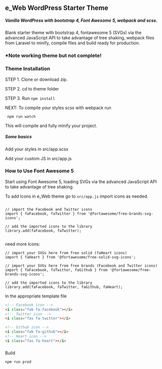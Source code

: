 ## e_Web WordPress Starter Theme
##### Vanilla WordPress with bootstrap 4, Font Awesome 5, webpack and scss.
Blank starter theme with bootstrap 4, fontawesome 5 (SVGs) via the advanced JavaScript API to take advantage of tree shaking, webpack files from Laravel to minify, compile files and build ready for production.
### *Note working theme but not complete!


### Theme Installation
STEP 1. Clone or download zip.

STEP 2. cd to theme folder 


STEP 3. Run
      ```
       npm install
      ```

NEXT: To compile your styles scss with webpack run

```
 npm run watch
```


This will compile and fully minify your project.

##### Some basics
Add your styles in src/app.scss


Add your custom JS in src/app.js


### How to Use Font Awesome 5
Start using Font Awesome 5, loading SVGs via the advanced JavaScript API to take advantage of tree shaking.



To add Icons in e_Web theme go to ```src/app.js``` import icons as needed.

```

// import the Facebook and Twitter icons
import { faFacebook, faTwitter } from '@fortawesome/free-brands-svg-icons';

// add the imported icons to the library
library.add(faFacebook, faTwitter);


```
need more Icons:
```
// import your SVGs here from free solid (faHeart icons)
import { faHeart } from '@fortawesome/free-solid-svg-icons';

// import your SVGs here from free brands (Facebook and Twitter icons)
import { faFacebook, faTwitter, faGithub } from '@fortawesome/free-brands-svg-icons';

// add the imported icons to the library
library.add(faFacebook, faTwitter, faGithub, faHeart);

```

In the appropriate template file

```html
<!-- Facebook icon -->
<i class="fab fa-facebook"></i>
<!-- Twitter icon -->
<i class="fas fa-twitter"></i>

<!-- Github icon -->
<i class="fab fa-github"></i>
<!-- Heart icon -->
<i class="fas fa-heart"></i>

```
###
Build
```js
npm run prod
```


